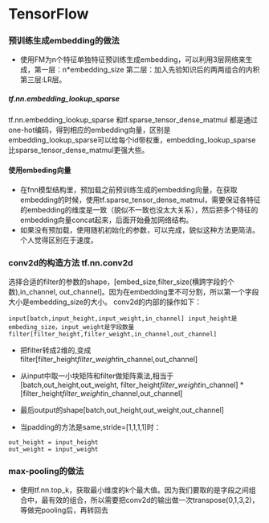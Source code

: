 # TensorFlow
### 预训练生成embedding的做法
* 使用FM为n个特征单独特征预训练生成embedding，可以利用3层网络来生成，第一层：n*embedding_size 第二层：加入先验知识后的两两组合的内积 第三层:LR层。

##### tf.nn.embedding_lookup_sparse
tf.nn.embedding_lookup_sparse 和tf.sparse_tensor_dense_matmul 都是通过one-hot编码，得到相应的embedding向量，区别是 embedding_lookup_sparse可以给每个id带权重，embedding_lookup_sparse比sparse_tensor_dense_matmul更强大些。
#### 使用embeding向量
* 在fnn模型结构里，预加载之前预训练生成的embedding向量，在获取embedding的时候，使用tf.sparse_tensor_dense_matmul，需要保证各特征的embedding的维度是一致（貌似不一致也没太大关系），然后把多个特征的embedding向量concat起来，后面开始叠加网络结构。
* 如果没有预加载，使用随机初始化的参数，可以完成，貌似这种方法更简洁。个人觉得区别在于速度。



### conv2d的构造方法 tf.nn.conv2d
选择合适的filter的参数的shape，[embed_size,filter_size(横跨字段的个数),in_channel, out_channel]。因为在embedding里不可分割，所以第一个字段大小是embedding_size的大小。 conv2d的内部的操作如下：
```
input[batch,input_height,input_weight,in_channel] input_height是embeding_size，input_weight是字段数量
filter[filter_height,filter_weight,in_channel,out_channel]
```

* 把filter转成2维的,变成filter[filter_height*filter_weight*in_channel,out_channel] 
* 从input中取一小块矩阵和filter做矩阵乘法,相当于[batch,out_height,out_weight, filter_height*filter_weight*in_channel] * [filter_height*filter_weight*in_channel,out_channel]
* 最后output的shape[batch,out_height,out_weight,out_channel]

* 当padding的方法是same,stride=[1,1,1,1]时：
```
out_height = input_height 
out_weight = input_weight
```

### max-pooling的做法
* 使用tf.nn.top_k，获取最小维度的k个最大值。因为我们要取的是字段之间组合中，最有效的组合，所以需要把conv2d的输出做一次transpose(0,1,3,2)，等做完pooling后，再转回去





